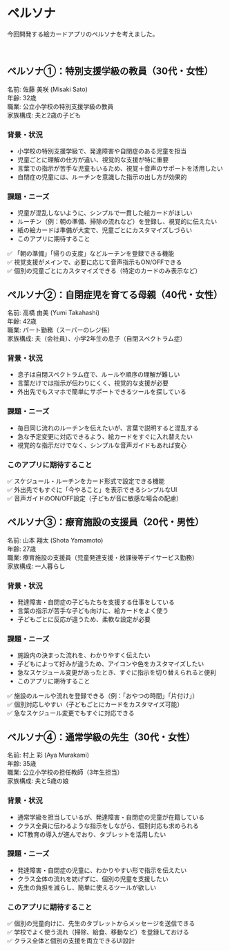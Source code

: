 # ペルソナ
今回開発する絵カードアプリのペルソナを考えました。

<br>

## ペルソナ①：特別支援学級の教員（30代・女性）
名前: 佐藤 美咲 (Misaki Sato)<br>
年齢: 32歳<br>
職業: 公立小学校の特別支援学級の教員<br>
家族構成: 夫と2歳の子ども

### 背景・状況
* 小学校の特別支援学級で、発達障害や自閉症のある児童を担当
* 児童ごとに理解の仕方が違い、視覚的な支援が特に重要
* 言葉での指示が苦手な児童もいるため、視覚＋音声のサポートを活用したい
* 自閉症の児童には、ルーチンを意識した指示の出し方が効果的

### 課題・ニーズ
* 児童が混乱しないように、シンプルで一貫した絵カードがほしい
* ルーチン（例：朝の準備、掃除の流れなど）を登録し、視覚的に伝えたい
* 紙の絵カードは準備が大変で、児童ごとにカスタマイズしづらい
* このアプリに期待すること

✅ 「朝の準備」「帰りの支度」などルーチンを登録できる機能<br>
✅ 視覚支援がメインで、必要に応じて音声指示もON/OFFできる<br>
✅ 個別の児童ごとにカスタマイズできる（特定のカードのみ表示など）

## ペルソナ②：自閉症児を育てる母親（40代・女性）
名前: 高橋 由美 (Yumi Takahashi)<br>
年齢: 42歳<br>
職業: パート勤務（スーパーのレジ係）<br>
家族構成: 夫（会社員）、小学2年生の息子（自閉スペクトラム症）

### 背景・状況
* 息子は自閉スペクトラム症で、ルールや順序の理解が難しい
* 言葉だけでは指示が伝わりにくく、視覚的な支援が必要
* 外出先でもスマホで簡単にサポートできるツールを探している

### 課題・ニーズ
* 毎日同じ流れのルーチンを伝えたいが、言葉で説明すると混乱する
* 急な予定変更に対応できるよう、絵カードをすぐに入れ替えたい
* 視覚的な指示だけでなく、シンプルな音声ガイドもあれば安心

### このアプリに期待すること
✅ スケジュール・ルーチンをカード形式で設定できる機能<br>
✅ 外出先でもすぐに「今やること」を表示できるシンプルなUI<br>
✅ 音声ガイドのON/OFF設定（子どもが音に敏感な場合の配慮）

## ペルソナ③：療育施設の支援員（20代・男性）
名前: 山本 翔太 (Shota Yamamoto)<br>
年齢: 27歳<br>
職業: 療育施設の支援員（児童発達支援・放課後等デイサービス勤務）<br>
家族構成: 一人暮らし

### 背景・状況
* 発達障害・自閉症の子どもたちを支援する仕事をしている
* 言葉の指示が苦手な子ども向けに、絵カードをよく使う
* 子どもごとに反応が違うため、柔軟な設定が必要

### 課題・ニーズ
* 施設内の決まった流れを、わかりやすく伝えたい
* 子どもによって好みが違うため、アイコンや色をカスタマイズしたい
* 急なスケジュール変更があったとき、すぐに指示を切り替えられると便利
* このアプリに期待すること

✅ 施設のルールや流れを登録できる（例：「おやつの時間」「片付け」）<br>
✅ 個別対応しやすい（子どもごとにカードをカスタマイズ可能）<br>
✅ 急なスケジュール変更でもすぐに対応できる

## ペルソナ④：通常学級の先生（30代・女性）

名前: 村上 彩 (Aya Murakami)<br>
年齢: 35歳<br>
職業: 公立小学校の担任教師（3年生担当）<br>
家族構成: 夫と5歳の娘

### 背景・状況
* 通常学級を担当しているが、発達障害・自閉症の児童が在籍している
* クラス全員に伝わるような指示をしながら、個別対応も求められる
* ICT教育の導入が進んでおり、タブレットを活用したい

### 課題・ニーズ
* 発達障害・自閉症の児童に、わかりやすい形で指示を伝えたい<br>
* クラス全体の流れを妨げずに、個別の児童を支援したい<br>
* 先生の負担を減らし、簡単に使えるツールが欲しい

### このアプリに期待すること
✅ 個別の児童向けに、先生のタブレットからメッセージを送信できる<br>
✅ 学校でよく使う流れ（掃除、給食、移動など）を登録しておける<br>
✅ クラス全体と個別の支援を両立できるUI設計
